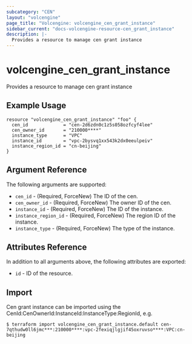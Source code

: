 ```yaml
---
subcategory: "CEN"
layout: "volcengine"
page_title: "Volcengine: volcengine_cen_grant_instance"
sidebar_current: "docs-volcengine-resource-cen_grant_instance"
description: |-
  Provides a resource to manage cen grant instance
---
```

# volcengine_cen_grant_instance
Provides a resource to manage cen grant instance
## Example Usage
```hcl
resource "volcengine_cen_grant_instance" "foo" {
  cen_id             = "cen-2d6zdn0c1z5s058ozfcyf4lee"
  cen_owner_id       = "210000****"
  instance_type      = "VPC"
  instance_id        = "vpc-2bysvq1xx543k2dx0eeulpeiv"
  instance_region_id = "cn-beijing"
}
```
## Argument Reference
The following arguments are supported:
* `cen_id` - (Required, ForceNew) The ID of the cen.
* `cen_owner_id` - (Required, ForceNew) The owner ID of the cen.
* `instance_id` - (Required, ForceNew) The ID of the instance.
* `instance_region_id` - (Required, ForceNew) The region ID of the instance.
* `instance_type` - (Required, ForceNew) The type of the instance.

## Attributes Reference
In addition to all arguments above, the following attributes are exported:
* `id` - ID of the resource.



## Import
Cen grant instance can be imported using the CenId:CenOwnerId:InstanceId:InstanceType:RegionId, e.g.
```
$ terraform import volcengine_cen_grant_instance.default cen-7qthudw0ll6jmc***:210000****:vpc-2fexiqjlgjif45oxruvso****:VPC:cn-beijing
```


